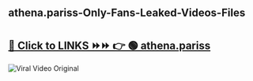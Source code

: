 
 ## athena.pariss-Only-Fans-Leaked-Videos-Files

# <h2><a href="https://mediaupload.pro?athena.pariss">🔗 Click to LINKS ⏩⏩ 👉 🟢 athena.pariss </a></h2>

<a href="https://mediaupload.pro?athena.pariss" rel="nofollow" data-target="animated-image.originalLink"><img src="https://i.ibb.co.com/xMMVF88/686577567.gif" alt="Viral Video Original" style="max-width: 100%; display: inline-block;" data-target="animated-image.originalImage"></a>